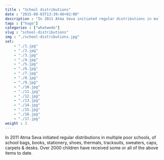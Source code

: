 ```yaml
---
title : "School distributions"
date : "2015-08-03T13:39:46+02:00"
description : "In 2011 Atma Seva initiated regular distributions in multiple poor schools, of school bags, books, stationery, shoes, thermals, tracksuits, sweaters, caps, carpets & desks. Over 2000 children have received some or all of the above items to date."
tags : ["hugo"]
categories : ["whatwedo"]
slug : "school-distributions"
img : "./school-distributions.jpg"
set:
    - "./1.jpg"
    - "./2.jpg"
    - "./3.jpg"
    - "./4.jpg"
    - "./5.jpg"
    - "./6.jpg"
    - "./7.jpg"
    - "./8.jpg"
    - "./9.jpg"
    - "./10.jpg"
    - "./11.jpg"
    - "./12.jpg"
    - "./13.jpg"
    - "./14.jpg"
    - "./15.jpg"
    - "./16.jpg"
    - "./17.jpg"
weight : 3
---
```


In 2011 Atma Seva initiated regular distributions in multiple poor schools, of school bags, books, stationery, shoes, thermals, tracksuits, sweaters, caps, carpets & desks. Over 2000 children have received some or all of the above items to date. 
